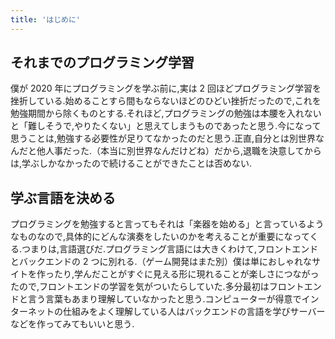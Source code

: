 ```yaml
---
title: 'はじめに'
---
```


## それまでのプログラミング学習

僕が 2020 年にプログラミングを学ぶ前に,実は 2 回ほどプログラミング学習を挫折している.始めることすら間もならないほどのひどい挫折だったので,これを勉強期間から除くものとする.それほど,プログラミングの勉強は本腰を入れないと「難しそうで,やりたくない」と思えてしまうものであったと思う.今になって思うことは,勉強する必要性が足りてなかったのだと思う.正直,自分とは別世界なんだと他人事だった.（本当に別世界なんだけどね）だから,退職を決意してからは,学ぶしかなかったので続けることができたことは否めない.

## 学ぶ言語を決める

プログラミングを勉強すると言ってもそれは「楽器を始める」と言っているようなものなので,具体的にどんな演奏をしたいのかを考えることが重要になってくる.つまりは,言語選びだ.プログラミング言語には大きくわけて,フロントエンドとバックエンドの 2 つに別れる.（ゲーム開発はまた別）僕は単におしゃれなサイトを作ったり,学んだことがすぐに見える形に現れることが楽しさにつながったので,フロントエンドの学習を気がついたらしていた.多分最初はフロントエンドと言う言葉もあまり理解していなかったと思う.コンピューターが得意でインターネットの仕組みをよく理解している人はバックエンドの言語を学びサーバーなどを作ってみてもいいと思う.
